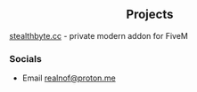 <p align="center">
	<h2 align="center">Projects</h2>
</p>
<p><a href="https://stealthbyte.cc">stealthbyte.cc</a> - private modern addon for FiveM</p>

<p>
	<h3>Socials</h3>
	<ul>
		<li>Email <a href="mailto:realnof@proton.me">realnof@proton.me</a></li>
	</ul>
</p>
